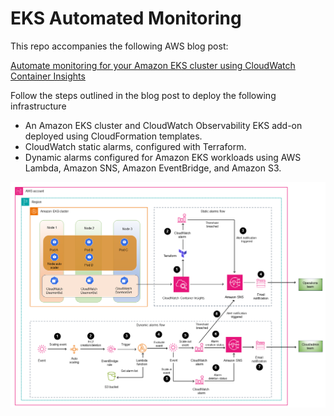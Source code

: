 # EKS Automated Monitoring 
This repo accompanies the following AWS blog post:

[Automate monitoring for your Amazon EKS cluster using CloudWatch Container Insights](https://aws.amazon.com/blogs/infrastructure-and-automation/automate-monitoring-for-your-amazon-eks-cluster-using-cloudwatch-container-insights)

Follow the steps outlined in the blog post to deploy the following infrastructure
* An Amazon EKS cluster and CloudWatch Observability EKS add-on deployed using CloudFormation templates.
* CloudWatch static alarms, configured with Terraform.
* Dynamic alarms configured for Amazon EKS workloads using AWS Lambda, Amazon SNS, Amazon EventBridge, and Amazon S3.

![alt text](Architecture.png)